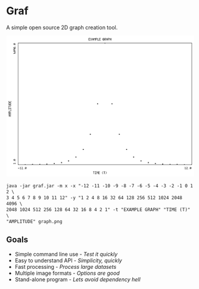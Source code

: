 # Graf

A simple open source 2D graph creation tool.

![Example Graph Image](example.png)

    java -jar graf.jar -m x -x "-12 -11 -10 -9 -8 -7 -6 -5 -4 -3 -2 -1 0 1 2 \
    3 4 5 6 7 8 9 10 11 12" -y "1 2 4 8 16 32 64 128 256 512 1024 2048 4096 \
    2048 1024 512 256 128 64 32 16 8 4 2 1" -t "EXAMPLE GRAPH" "TIME (T)" \
    "AMPLITUDE" graph.png

## Goals

  * Simple command line use - *Test it quickly*
  * Easy to understand API - *Simplicity, quickly*
  * Fast processing - *Process large datasets*
  * Multiple image formats - *Options are good*
  * Stand-alone program - *Lets avoid dependency hell*
